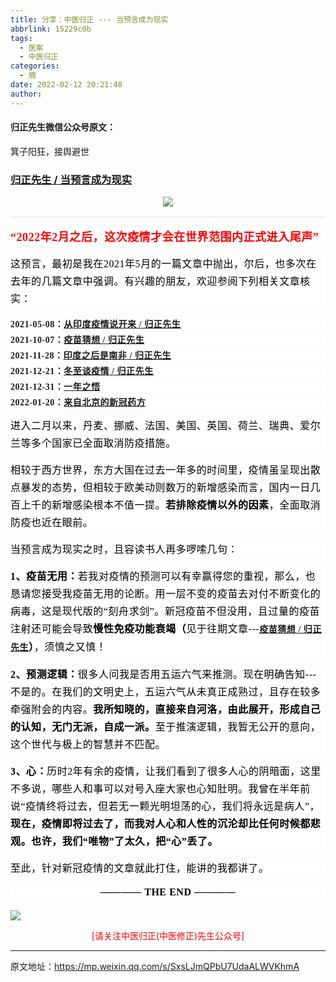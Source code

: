 ```yaml
---
title: 分享：中医归正 --- 当预言成为现实
abbrlink: 15229c0b
tags:
  - 医案
  - 中医归正
categories:
  - 摘
date: 2022-02-12 20:21:48
author:
---
```


#### 归正先生微信公众号原文：

箕子阳狂，接舆避世

<!-- more -->

###  [归正先生 / 当预言成为现实](https://mp.weixin.qq.com/s/SxsLJmQPbU7UdaALWVKhmA "跳转至原文")



<div class="rich_media_content ">
                    <section style="text-align: center;margin-bottom: 15px;"><img class="rich_pages wxw-img js_insertlocalimg" data-ratio="0.578125" data-s="300,640" src="https://tvax3.sinaimg.cn/large/8bf740e1gy1gzb0t7ro8xj20u00hcaie.jpg" data-type="jpeg" data-w="1280" style=""></section><hr style="outline: 0px;max-width: 100%;font-family: -apple-system, BlinkMacSystemFont, &quot;Helvetica Neue&quot;, &quot;PingFang SC&quot;, &quot;Hiragino Sans GB&quot;, &quot;Microsoft YaHei UI&quot;, &quot;Microsoft YaHei&quot;, Arial, sans-serif;letter-spacing: 0.544px;white-space: normal;font-size: 16px;background-color: rgb(255, 255, 255);border-style: solid;border-right-width: 0px;border-bottom-width: 0px;border-left-width: 0px;border-color: rgba(0, 0, 0, 0.1);transform-origin: 0px 0px;transform: scale(1, 0.5);box-sizing: border-box !important;overflow-wrap: break-word !important;"  /><p style="margin: 15px 0cm;outline: 0px;max-width: 100%;font-family: -apple-system, BlinkMacSystemFont, &quot;Helvetica Neue&quot;, &quot;PingFang SC&quot;, &quot;Hiragino Sans GB&quot;, &quot;Microsoft YaHei UI&quot;, &quot;Microsoft YaHei&quot;, Arial, sans-serif;letter-spacing: 0.544px;white-space: normal;font-size: 16px;background-color: rgb(255, 255, 255);line-height: 1.75em;box-sizing: border-box !important;overflow-wrap: break-word !important;"><span style="color: rgb(255, 0, 0);font-size: 18px;"><strong><span style="font-size: 18px;color: rgb(255, 0, 0);letter-spacing: 0.544px;font-family: 仿宋;">“2022年2月之后，这次疫情才会在世界范围内正式进入尾声”</span></strong></span></p><p style="margin: 15px 0cm;outline: 0px;max-width: 100%;font-family: -apple-system, BlinkMacSystemFont, &quot;Helvetica Neue&quot;, &quot;PingFang SC&quot;, &quot;Hiragino Sans GB&quot;, &quot;Microsoft YaHei UI&quot;, &quot;Microsoft YaHei&quot;, Arial, sans-serif;letter-spacing: 0.544px;white-space: normal;font-size: 16px;background-color: rgb(255, 255, 255);line-height: 1.75em;box-sizing: border-box !important;overflow-wrap: break-word !important;"><span style="outline: 0px;max-width: 100%;color: rgb(0, 0, 0);font-family: 仿宋;letter-spacing: 0.544px;box-sizing: border-box !important;overflow-wrap: break-word !important;">这预言，最初是我在2021年5月的一篇文章中抛出，尔</span><span style="letter-spacing: 0.544px;color: rgb(0, 0, 0);font-family: 仿宋;">后，也多次</span><span style="letter-spacing: 0.544px;color: rgb(0, 0, 0);font-family: 仿宋;">在去年的</span><span style="letter-spacing: 0.544px;color: rgb(0, 0, 0);font-family: 仿宋;">几篇文章中强调。有兴趣的朋友，欢迎参阅下列相关文章核实：</span></p><section style="margin: 5px 0cm;outline: 0px;max-width: 100%;font-family: -apple-system, BlinkMacSystemFont, &quot;Helvetica Neue&quot;, &quot;PingFang SC&quot;, &quot;Hiragino Sans GB&quot;, &quot;Microsoft YaHei UI&quot;, &quot;Microsoft YaHei&quot;, Arial, sans-serif;letter-spacing: 0.544px;white-space: normal;font-size: 16px;background-color: rgb(255, 255, 255);line-height: normal;box-sizing: border-box !important;overflow-wrap: break-word !important;"><strong style="font-family: -apple-system, BlinkMacSystemFont, &quot;Helvetica Neue&quot;, &quot;PingFang SC&quot;, &quot;Hiragino Sans GB&quot;, &quot;Microsoft YaHei UI&quot;, &quot;Microsoft YaHei&quot;, Arial, sans-serif;font-size: 16px;letter-spacing: 0.544px;white-space: normal;outline: 0px;max-width: 100%;box-sizing: border-box !important;overflow-wrap: break-word !important;"><span style="outline: 0px;max-width: 100%;font-family: 仿宋;font-size: 14px;text-align: center;box-sizing: border-box !important;overflow-wrap: break-word !important;">2021-05-08：</span></strong><span style="text-decoration: underline;"><strong style="font-family: -apple-system, BlinkMacSystemFont, &quot;Helvetica Neue&quot;, &quot;PingFang SC&quot;, &quot;Hiragino Sans GB&quot;, &quot;Microsoft YaHei UI&quot;, &quot;Microsoft YaHei&quot;, Arial, sans-serif;font-size: 16px;letter-spacing: 0.544px;white-space: normal;outline: 0px;max-width: 100%;box-sizing: border-box !important;overflow-wrap: break-word !important;"><span style="text-decoration: underline;outline: 0px;max-width: 100%;font-family: 仿宋;font-size: 14px;text-align: center;box-sizing: border-box !important;overflow-wrap: break-word !important;"><a target="_blank" href="http://mp.weixin.qq.com/s?__biz=MzI5NzQzMzY5NQ==&amp;mid=2247484456&amp;idx=1&amp;sn=4b272cc08a590f1a08a1f3ddb888cb40&amp;chksm=ecb46b18dbc3e20e55dab41da5ca225e424389b00d4baf0df22ba686e06565cac35b7202d543&amp;scene=21#wechat_redirect" textvalue="从印度疫情说开来 / 归正先生" linktype="text" imgurl="" imgdata="null" data-itemshowtype="0" tab="innerlink" data-linktype="2">从印度疫情说开来 / 归正先生</a></span></strong></span></section><section style="margin: 5px 0cm;outline: 0px;max-width: 100%;font-family: -apple-system, BlinkMacSystemFont, &quot;Helvetica Neue&quot;, &quot;PingFang SC&quot;, &quot;Hiragino Sans GB&quot;, &quot;Microsoft YaHei UI&quot;, &quot;Microsoft YaHei&quot;, Arial, sans-serif;letter-spacing: 0.544px;white-space: normal;font-size: 16px;background-color: rgb(255, 255, 255);line-height: normal;box-sizing: border-box !important;overflow-wrap: break-word !important;"><strong style="outline: 0px;max-width: 100%;box-sizing: border-box !important;overflow-wrap: break-word !important;"><span style="outline: 0px;max-width: 100%;font-family: 仿宋;font-size: 14px;text-align: center;box-sizing: border-box !important;overflow-wrap: break-word !important;">2021-10-07：</span></strong><a target="_blank" href="http://mp.weixin.qq.com/s?__biz=MzI5NzQzMzY5NQ==&amp;mid=2247484675&amp;idx=1&amp;sn=2fb99c99759ee383938998f43dfb6b22&amp;chksm=ecb46a33dbc3e3250d552c51d6929df91eca637db5832a87a1e261ffcdcfc5b0cfabac01b722&amp;scene=21#wechat_redirect" textvalue="疫苗猜想 / 归正先生" linktype="text" imgurl="" imgdata="null" data-itemshowtype="0" tab="innerlink" style="text-decoration: underline;" data-linktype="2"><strong style="outline: 0px;max-width: 100%;box-sizing: border-box !important;overflow-wrap: break-word !important;"><span style="outline: 0px;max-width: 100%;font-family: 仿宋;font-size: 14px;text-align: center;box-sizing: border-box !important;overflow-wrap: break-word !important;">疫苗猜想 / 归正先生</span></strong><strong style="outline: 0px;max-width: 100%;box-sizing: border-box !important;overflow-wrap: break-word !important;"><span style="outline: 0px;max-width: 100%;font-family: 仿宋;font-size: 14px;text-align: center;box-sizing: border-box !important;overflow-wrap: break-word !important;"></span></strong></a></section><section style="margin: 5px 0cm;outline: 0px;max-width: 100%;font-family: -apple-system, BlinkMacSystemFont, &quot;Helvetica Neue&quot;, &quot;PingFang SC&quot;, &quot;Hiragino Sans GB&quot;, &quot;Microsoft YaHei UI&quot;, &quot;Microsoft YaHei&quot;, Arial, sans-serif;letter-spacing: 0.544px;white-space: normal;font-size: 16px;background-color: rgb(255, 255, 255);line-height: normal;box-sizing: border-box !important;overflow-wrap: break-word !important;"><strong style="outline: 0px;max-width: 100%;box-sizing: border-box !important;overflow-wrap: break-word !important;"><span style="outline: 0px;max-width: 100%;font-family: 仿宋;font-size: 14px;text-align: center;box-sizing: border-box !important;overflow-wrap: break-word !important;">2021-11-28：</span></strong><a target="_blank" href="http://mp.weixin.qq.com/s?__biz=MzI5NzQzMzY5NQ==&amp;mid=2247484729&amp;idx=1&amp;sn=63b79e4ee6fa95948e2ec2d002026fbe&amp;chksm=ecb46a09dbc3e31f14367a0adfd88b378dd30a4d18356abdc993bd55cc0d928fc58a296679b2&amp;scene=21#wechat_redirect" textvalue="印度之后是南非 / 归正先生" linktype="text" imgurl="" imgdata="null" data-itemshowtype="0" tab="innerlink" style="text-decoration: underline;" data-linktype="2"><strong style="outline: 0px;max-width: 100%;box-sizing: border-box !important;overflow-wrap: break-word !important;"><span style="outline: 0px;max-width: 100%;font-family: 仿宋;font-size: 14px;text-align: center;box-sizing: border-box !important;overflow-wrap: break-word !important;">印度之后是南非 / 归正先生</span></strong><strong style="outline: 0px;max-width: 100%;box-sizing: border-box !important;overflow-wrap: break-word !important;"><span style="outline: 0px;max-width: 100%;font-family: 仿宋;font-size: 14px;text-align: center;box-sizing: border-box !important;overflow-wrap: break-word !important;"></span></strong></a></section><section style="margin: 5px 0cm;outline: 0px;max-width: 100%;font-family: -apple-system, BlinkMacSystemFont, &quot;Helvetica Neue&quot;, &quot;PingFang SC&quot;, &quot;Hiragino Sans GB&quot;, &quot;Microsoft YaHei UI&quot;, &quot;Microsoft YaHei&quot;, Arial, sans-serif;letter-spacing: 0.544px;white-space: normal;font-size: 16px;background-color: rgb(255, 255, 255);line-height: normal;box-sizing: border-box !important;overflow-wrap: break-word !important;"><strong style="outline: 0px;max-width: 100%;box-sizing: border-box !important;overflow-wrap: break-word !important;"><span style="outline: 0px;max-width: 100%;font-family: 仿宋;font-size: 14px;text-align: center;box-sizing: border-box !important;overflow-wrap: break-word !important;">2021-12-21：</span></strong><a target="_blank" href="http://mp.weixin.qq.com/s?__biz=MzI5NzQzMzY5NQ==&amp;mid=2247484765&amp;idx=1&amp;sn=e5b747c1150f8de82abad07cde957ea9&amp;chksm=ecb46a6ddbc3e37b6cb3b3c652c2e1aa174cee1f1c365c06edeb5faad9703cd8788fc0454361&amp;scene=21#wechat_redirect" textvalue="冬至谈疫情 / 归正先生" linktype="text" imgurl="" imgdata="null" data-itemshowtype="0" tab="innerlink" style="text-decoration: underline;" data-linktype="2"><strong style="outline: 0px;max-width: 100%;box-sizing: border-box !important;overflow-wrap: break-word !important;"><span style="outline: 0px;max-width: 100%;font-family: 仿宋;font-size: 14px;text-align: center;box-sizing: border-box !important;overflow-wrap: break-word !important;">冬至谈疫情 / 归正先生</span></strong><strong style="outline: 0px;max-width: 100%;box-sizing: border-box !important;overflow-wrap: break-word !important;"><span style="outline: 0px;max-width: 100%;font-family: 仿宋;font-size: 14px;text-align: center;box-sizing: border-box !important;overflow-wrap: break-word !important;"></span></strong></a></section><section style="margin: 5px 0cm;outline: 0px;max-width: 100%;font-family: -apple-system, BlinkMacSystemFont, &quot;Helvetica Neue&quot;, &quot;PingFang SC&quot;, &quot;Hiragino Sans GB&quot;, &quot;Microsoft YaHei UI&quot;, &quot;Microsoft YaHei&quot;, Arial, sans-serif;letter-spacing: 0.544px;white-space: normal;font-size: 16px;background-color: rgb(255, 255, 255);line-height: normal;box-sizing: border-box !important;overflow-wrap: break-word !important;"><strong style="outline: 0px;max-width: 100%;box-sizing: border-box !important;overflow-wrap: break-word !important;"><span style="outline: 0px;max-width: 100%;font-family: 仿宋;font-size: 14px;text-align: center;box-sizing: border-box !important;overflow-wrap: break-word !important;">2021-12-31：</span></strong><a target="_blank" href="http://mp.weixin.qq.com/s?__biz=MzI5NzQzMzY5NQ==&amp;mid=2247484785&amp;idx=1&amp;sn=6885a3b31495e6e75ecaf6f237b72dca&amp;chksm=ecb46a41dbc3e35709959eba0e899b15aca9804f2048c5750e569dbfcbfed445b70c1b3dc30f&amp;scene=21#wechat_redirect" textvalue="一年之悟" linktype="text" imgurl="" imgdata="null" data-itemshowtype="0" tab="innerlink" style="text-decoration: underline;" data-linktype="2"><strong style="outline: 0px;max-width: 100%;box-sizing: border-box !important;overflow-wrap: break-word !important;"><span style="outline: 0px;max-width: 100%;font-family: 仿宋;font-size: 14px;text-align: center;box-sizing: border-box !important;overflow-wrap: break-word !important;">一年之悟</span></strong><strong style="outline: 0px;max-width: 100%;box-sizing: border-box !important;overflow-wrap: break-word !important;"><span style="outline: 0px;max-width: 100%;font-family: 仿宋;font-size: 14px;text-align: center;box-sizing: border-box !important;overflow-wrap: break-word !important;"></span></strong></a></section><section style="margin: 5px 0cm;outline: 0px;max-width: 100%;font-family: -apple-system, BlinkMacSystemFont, &quot;Helvetica Neue&quot;, &quot;PingFang SC&quot;, &quot;Hiragino Sans GB&quot;, &quot;Microsoft YaHei UI&quot;, &quot;Microsoft YaHei&quot;, Arial, sans-serif;letter-spacing: 0.544px;white-space: normal;font-size: 16px;background-color: rgb(255, 255, 255);line-height: normal;box-sizing: border-box !important;overflow-wrap: break-word !important;"><strong style="outline: 0px;max-width: 100%;box-sizing: border-box !important;overflow-wrap: break-word !important;"><span style="outline: 0px;max-width: 100%;font-family: 仿宋;font-size: 14px;text-align: center;box-sizing: border-box !important;overflow-wrap: break-word !important;">2022-01-20：</span></strong><a target="_blank" href="http://mp.weixin.qq.com/s?__biz=MzI5NzQzMzY5NQ==&amp;mid=2247484792&amp;idx=1&amp;sn=0031ff4a13218ad8560f9435f20b1f7c&amp;chksm=ecb46a48dbc3e35eeec85851b3479ff24b74d9128708368e6191ff42bc852121118682157775&amp;scene=21#wechat_redirect" textvalue="来自北京的新冠药方" linktype="text" imgurl="" imgdata="null" data-itemshowtype="0" tab="innerlink" style="text-decoration: underline;" data-linktype="2"><strong style="outline: 0px;max-width: 100%;box-sizing: border-box !important;overflow-wrap: break-word !important;"><span style="outline: 0px;max-width: 100%;font-family: 仿宋;font-size: 14px;text-align: center;box-sizing: border-box !important;overflow-wrap: break-word !important;">来自北京的新冠药方</span></strong><strong style="outline: 0px;max-width: 100%;box-sizing: border-box !important;overflow-wrap: break-word !important;"><span style="outline: 0px;max-width: 100%;font-family: 仿宋;font-size: 14px;text-align: center;box-sizing: border-box !important;overflow-wrap: break-word !important;"></span></strong></a></section><p style="margin: 15px 0cm;outline: 0px;max-width: 100%;font-family: -apple-system, BlinkMacSystemFont, &quot;Helvetica Neue&quot;, &quot;PingFang SC&quot;, &quot;Hiragino Sans GB&quot;, &quot;Microsoft YaHei UI&quot;, &quot;Microsoft YaHei&quot;, Arial, sans-serif;letter-spacing: 0.544px;white-space: normal;font-size: 16px;background-color: rgb(255, 255, 255);line-height: 1.75em;box-sizing: border-box !important;overflow-wrap: break-word !important;"><span style="outline: 0px;max-width: 100%;color: rgb(0, 0, 0);font-family: 仿宋;letter-spacing: 0.544px;box-sizing: border-box !important;overflow-wrap: break-word !important;">进入二月以来，丹麦、挪威、法国、美国、英国、荷兰、瑞典、爱尔兰等多个国家已全面取消防疫措施。</span></p><p style="margin: 15px 0cm;outline: 0px;max-width: 100%;font-family: -apple-system, BlinkMacSystemFont, &quot;Helvetica Neue&quot;, &quot;PingFang SC&quot;, &quot;Hiragino Sans GB&quot;, &quot;Microsoft YaHei UI&quot;, &quot;Microsoft YaHei&quot;, Arial, sans-serif;letter-spacing: 0.544px;white-space: normal;font-size: 16px;background-color: rgb(255, 255, 255);line-height: 1.75em;box-sizing: border-box !important;overflow-wrap: break-word !important;"><span style="color: rgb(0, 0, 0);font-family: 仿宋;letter-spacing: 0.544px;">相较于西方世界，东方大国在过去一年多的时间里，疫情虽呈现出散点暴发的态势，但相较于欧美动则数万的新增感染而言，国内一日几百上千的新增感染根本不值一提。<strong>若排除疫情以外的因素</strong>，全面取消防疫也近在眼前。</span></p><p style="margin: 15px 0cm;outline: 0px;max-width: 100%;font-family: -apple-system, BlinkMacSystemFont, &quot;Helvetica Neue&quot;, &quot;PingFang SC&quot;, &quot;Hiragino Sans GB&quot;, &quot;Microsoft YaHei UI&quot;, &quot;Microsoft YaHei&quot;, Arial, sans-serif;letter-spacing: 0.544px;white-space: normal;font-size: 16px;background-color: rgb(255, 255, 255);line-height: 1.75em;box-sizing: border-box !important;overflow-wrap: break-word !important;"><span style="color: rgb(0, 0, 0);font-family: 仿宋;letter-spacing: 0.544px;">当预言成为现实之时，且容读书人再多啰嗦几句：</span></p><p style="margin: 15px 0cm;outline: 0px;max-width: 100%;font-family: -apple-system, BlinkMacSystemFont, &quot;Helvetica Neue&quot;, &quot;PingFang SC&quot;, &quot;Hiragino Sans GB&quot;, &quot;Microsoft YaHei UI&quot;, &quot;Microsoft YaHei&quot;, Arial, sans-serif;letter-spacing: 0.544px;white-space: normal;font-size: 16px;background-color: rgb(255, 255, 255);line-height: 1.75em;box-sizing: border-box !important;overflow-wrap: break-word !important;"><strong><span style="color: rgb(0, 0, 0);font-family: 仿宋;letter-spacing: 0.544px;">1、疫苗无用：</span></strong><span style="color: rgb(0, 0, 0);font-family: 仿宋;letter-spacing: 0.544px;">若我对疫情的预测可以有幸赢得您的重视，那么，也恳请您接受我疫苗无用的论断。用一层不变的疫苗去对付不断变化的病毒，这是现代版的“刻舟求剑”。新冠疫苗不但没用，且过量的疫苗注射还可能会导致<strong>慢性</strong><strong style="outline: 0px;max-width: 100%;color: rgb(0, 0, 0);font-family: 仿宋;font-size: 16px;letter-spacing: 0.544px;white-space: normal;background-color: rgb(255, 255, 255);box-sizing: border-box !important;overflow-wrap: break-word !important;">免疫功能衰竭（</strong>见于往期文章---</span><a target="_blank" href="http://mp.weixin.qq.com/s?__biz=MzI5NzQzMzY5NQ==&amp;mid=2247484675&amp;idx=1&amp;sn=2fb99c99759ee383938998f43dfb6b22&amp;chksm=ecb46a33dbc3e3250d552c51d6929df91eca637db5832a87a1e261ffcdcfc5b0cfabac01b722&amp;scene=21#wechat_redirect" textvalue="疫苗猜想 / 归正先生" linktype="text" imgurl="" imgdata="null" data-itemshowtype="0" tab="innerlink" data-linktype="2"><strong><span style="text-decoration: underline;"><span style="text-decoration: underline;outline: 0px;max-width: 100%;font-family: 仿宋;font-size: 14px;text-align: center;box-sizing: border-box !important;overflow-wrap: break-word !important;">疫苗猜想 / 归正先生</span></span></strong></a><span style="color: rgb(0, 0, 0);font-family: 仿宋;letter-spacing: 0.544px;"><strong style="outline: 0px;max-width: 100%;color: rgb(0, 0, 0);font-family: 仿宋;font-size: 16px;letter-spacing: 0.544px;white-space: normal;background-color: rgb(255, 255, 255);box-sizing: border-box !important;overflow-wrap: break-word !important;">）</strong>，须慎之又慎！</span><span style="color: rgb(0, 0, 0);font-family: 仿宋;letter-spacing: 0.544px;"></span></p><p style="margin: 15px 0cm;outline: 0px;max-width: 100%;font-family: -apple-system, BlinkMacSystemFont, &quot;Helvetica Neue&quot;, &quot;PingFang SC&quot;, &quot;Hiragino Sans GB&quot;, &quot;Microsoft YaHei UI&quot;, &quot;Microsoft YaHei&quot;, Arial, sans-serif;letter-spacing: 0.544px;white-space: normal;font-size: 16px;background-color: rgb(255, 255, 255);line-height: 1.75em;box-sizing: border-box !important;overflow-wrap: break-word !important;"><strong><span style="color: rgb(0, 0, 0);font-family: 仿宋;letter-spacing: 0.544px;">2、预测逻辑：</span></strong><span style="color: rgb(0, 0, 0);font-family: 仿宋;letter-spacing: 0.544px;">很多人问我是否用五运六气来推测。现在明确告知---不是的。在我们的文明史上，五运六气从未真正成熟过，且存在较多牵强附会的内容。<strong>我所知晓的，直接来自河洛，由此展开，形成自己的认知，无门无派，自成一派。</strong>至于推演逻辑，我暂无公开的意向，这个世代与极上的智慧并不匹配。<br  /></span></p><p style="margin: 15px 0cm;outline: 0px;max-width: 100%;font-family: -apple-system, BlinkMacSystemFont, &quot;Helvetica Neue&quot;, &quot;PingFang SC&quot;, &quot;Hiragino Sans GB&quot;, &quot;Microsoft YaHei UI&quot;, &quot;Microsoft YaHei&quot;, Arial, sans-serif;letter-spacing: 0.544px;white-space: normal;font-size: 16px;background-color: rgb(255, 255, 255);line-height: 1.75em;box-sizing: border-box !important;overflow-wrap: break-word !important;"><strong><span style="color: rgb(0, 0, 0);font-family: 仿宋;letter-spacing: 0.544px;">3、心：</span></strong><span style="color: rgb(0, 0, 0);font-family: 仿宋;letter-spacing: 0.544px;">历时2年有余的疫情，让我们看到了很多人心的阴暗面，这里不多说，哪些人和事可以对号入座大家也心知肚明。我曾在半年前说“</span><span style="color: rgb(0, 0, 0);font-family: 仿宋;letter-spacing: 0.544px;">疫情终将过去，但若无一颗光明坦荡的心，我们将永远是病人”，<strong>现在，疫情即将过去了，而我对人心和人性的沉沦却比任何时候都悲观。</strong></span><strong><span style="color: rgb(0, 0, 0);font-family: 仿宋;letter-spacing: 0.544px;">也许，</span><span style="color: rgb(0, 0, 0);font-family: 仿宋;letter-spacing: 0.544px;">我们“唯物”了太久，把“心”丢了。</span></strong><span style="color: rgb(0, 0, 0);font-family: 仿宋;letter-spacing: 0.544px;"></span></p><p style="margin: 15px 0cm;outline: 0px;max-width: 100%;font-family: -apple-system, BlinkMacSystemFont, &quot;Helvetica Neue&quot;, &quot;PingFang SC&quot;, &quot;Hiragino Sans GB&quot;, &quot;Microsoft YaHei UI&quot;, &quot;Microsoft YaHei&quot;, Arial, sans-serif;letter-spacing: 0.544px;white-space: normal;font-size: 16px;background-color: rgb(255, 255, 255);line-height: 1.75em;box-sizing: border-box !important;overflow-wrap: break-word !important;"><span style="color: rgb(0, 0, 0);font-family: 仿宋;letter-spacing: 0.544px;">至此，针对新冠疫情的文章就此打住，</span><span style="color: rgb(0, 0, 0);font-family: 仿宋;letter-spacing: 0.544px;">能讲的我都讲了。</span>
					<p style="margin: 15px 0cm;outline: 0px;max-width: 100%;font-family: -apple-system, BlinkMacSystemFont, &quot;Helvetica Neue&quot;, &quot;PingFang SC&quot;, &quot;Hiragino Sans GB&quot;, &quot;Microsoft YaHei UI&quot;, &quot;Microsoft YaHei&quot;, Arial, sans-serif;letter-spacing: 0.544px;white-space: normal;background-color: rgb(255, 255, 255);text-align: center;box-sizing: border-box !important;overflow-wrap: break-word !important;"><strong style="outline: 0px;max-width: 100%;box-sizing: border-box !important;overflow-wrap: break-word !important;"><span style="outline: 0px;max-width: 100%;color: rgb(0, 0, 0);font-family: 仿宋;font-size: 16px;box-sizing: border-box !important;overflow-wrap: break-word !important;">———— THE&nbsp;END ————</span></strong></p>
					<p style="margin-top: 5px;margin-bottom: 5px;outline: 0px;max-width: 100%;font-family: -apple-system, BlinkMacSystemFont, &quot;Helvetica Neue&quot;, &quot;PingFang SC&quot;, &quot;Hiragino Sans GB&quot;, &quot;Microsoft YaHei UI&quot;, &quot;Microsoft YaHei&quot;, Arial, sans-serif;letter-spacing: 0.544px;white-space: normal;font-size: 16px;color: rgb(62, 62, 62);text-align: center;background-color: rgb(255, 255, 255);line-height: normal;box-sizing: border-box !important;overflow-wrap: break-word !important;"><strong style="outline: 0px;max-width: 100%;box-sizing: border-box !important;overflow-wrap: break-word !important;"></strong><img class="rich_pages wxw-img" data-backh="289" data-backw="578" data-fileid="100001040" data-ratio="0.50078125" data-s="300,640" data-src="https://mmbiz.qpic.cn/mmbiz_png/zjaJCl7DLpVKRC65ufmbGmuW2lHdBt8icKFOokwHAzd5D6xDM99b8ia0dpnR1FQzd8V0tIIcy5FARc5VjdZVhmUA/640?wx_fmt=png" data-type="png" data-w="1280" style="outline: 0px;color: rgb(51, 51, 51);font-family: mp-quote, -apple-system-font, BlinkMacSystemFont, &quot;Helvetica Neue&quot;, &quot;PingFang SC&quot;, &quot;Hiragino Sans GB&quot;, &quot;Microsoft YaHei UI&quot;, &quot;Microsoft YaHei&quot;, Arial, sans-serif;font-size: 17px;box-sizing: border-box !important;overflow-wrap: break-word !important;width: 578px !important;visibility: visible !important;height: auto !important;"  /></p></section>
					<img style="clear: both; display: block; margin:auto;" src="http://wx1.sinaimg.cn/mw690/8bf740e1gy1fgqt1hfuomj20hs0bzmyp.jpg" /><p style="text-align: center; color: red">[请关注中医归正(中医修正)先生公众号]</p><hr />
                </div>



原文地址：https://mp.weixin.qq.com/s/SxsLJmQPbU7UdaALWVKhmA


